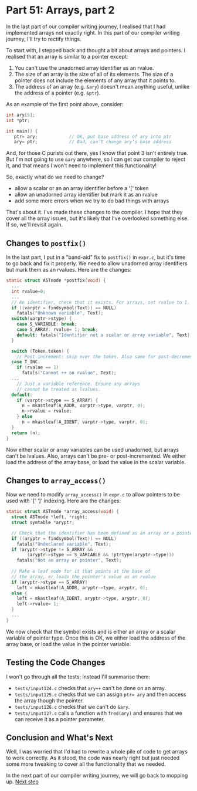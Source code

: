 # Part 51: Arrays, part 2

In the last part of our compiler writing journey, I realised that I
had implemented arrays not exactly right. In this part of our compiler
writing journey, I'll try to rectify things.

To start with, I stepped back and thought a bit about arrays and pointers.
I realised that an array is similar to a pointer except:

  1. You can't use the unadorned array identifier as an rvalue.
  2. The size of an array is the size of all of its elements.
     The size of a pointer does not include the elements of
     any array that it points to.
  3. The address of an array (e.g. `&ary`) doesn't mean anything
     useful, unlike the address of a pointer (e.g. `&ptr`).

As an example of the first point above, consider:

```c
int ary[5];
int *ptr;

int main() {
   ptr= ary;            // OK, put base address of ary into ptr
   ary= ptr;            // Bad, can't change ary's base address
```

And, for those C purists out there, yes I know that point 3 isn't
entirely true. But I'm not going to use `&ary` anywhere, so I can
get our compiler to reject it, and that means I won't need to
implement this functionality!

So, exactly what do we need to change?

 + allow a scalar or an an array identifier before a '[' token
 + allow an unadorned array identifier but mark it as an rvalue
 + add some more errors when we try to do bad things with arrays

That's about it. I've made these changes to the compiler. I hope that
they cover all the array issues, but it's likely that I've overlooked
something else. If so, we'll revisit again.

## Changes to `postfix()`

In the last part, I put in a "band-aid" fix to `postfix()` in `expr.c`,
but it's time to go back and fix it properly. We need to allow
unadorned array identifiers but mark them as an rvalues. Here are the
changes:

```c
static struct ASTnode *postfix(void) {
  ...
  int rvalue=0;
  ...
  // An identifier, check that it exists. For arrays, set rvalue to 1.
  if ((varptr = findsymbol(Text)) == NULL)
    fatals("Unknown variable", Text);
  switch(varptr->stype) {
    case S_VARIABLE: break;
    case S_ARRAY: rvalue= 1; break;
    default: fatals("Identifier not a scalar or array variable", Text);
  }

  switch (Token.token) {
    // Post-increment: skip over the token. Also same for post-decrement
  case T_INC:
    if (rvalue == 1)
      fatals("Cannot ++ on rvalue", Text);
  ...
    // Just a variable reference. Ensure any arrays
    // cannot be treated as lvalues.
  default:
    if (varptr->stype == S_ARRAY) {
      n = mkastleaf(A_ADDR, varptr->type, varptr, 0);
      n->rvalue = rvalue;
    } else
      n = mkastleaf(A_IDENT, varptr->type, varptr, 0);
  }
  return (n);
}
```

Now either scalar or array variables can be used unadorned, but arrays
can't be lvalues. Also, arrays can't be pre- or post-incremented.
We either load the address of the array base, or load the value in the
scalar variable.

## Changes to `array_access()`

Now we need to modify `array_access()` in `expr.c` to allow pointers
to be used with '[' ']' indexing. Here are the changes:

```c
static struct ASTnode *array_access(void) {
  struct ASTnode *left, *right;
  struct symtable *aryptr;

  // Check that the identifier has been defined as an array or a pointer.
  if ((aryptr = findsymbol(Text)) == NULL)
    fatals("Undeclared variable", Text);
  if (aryptr->stype != S_ARRAY &&
        (aryptr->stype == S_VARIABLE && !ptrtype(aryptr->type)))
    fatals("Not an array or pointer", Text);
  
  // Make a leaf node for it that points at the base of
  // the array, or loads the pointer's value as an rvalue
  if (aryptr->stype == S_ARRAY)
    left = mkastleaf(A_ADDR, aryptr->type, aryptr, 0);
  else {
    left = mkastleaf(A_IDENT, aryptr->type, aryptr, 0);
    left->rvalue= 1;
  }
  ...
}
```

We now check that the symbol exists and is either an array or a scalar
variable of pointer type. Once this is OK, we either load the address
of the array base, or load the value in the pointer variable.

## Testing the Code Changes

I won't go through all the tests; instead I'll summarise them:

 + `tests/input124.c` checks that `ary++` can't be done on an array.
 + `tests/input125.c` checks that we can assign `ptr= ary` and then
    access the array though the pointer.
 + `tests/input126.c` checks that we can't do `&ary`.
 + `tests/input127.c` calls a function with `fred(ary)` and ensures
    that we can receive it as a pointer parameter.


## Conclusion and What's Next

Well, I was worried that I'd had to rewrite a whole pile of code to
get arrays to work correctly. As it stood, the code was nearly right
but just needed some more tweaking to cover all the functionality that
we needed.

In the next part of our compiler writing journey, we will go back to
mopping up. [Next step](../52_Pointers_pt2/Readme.md)
